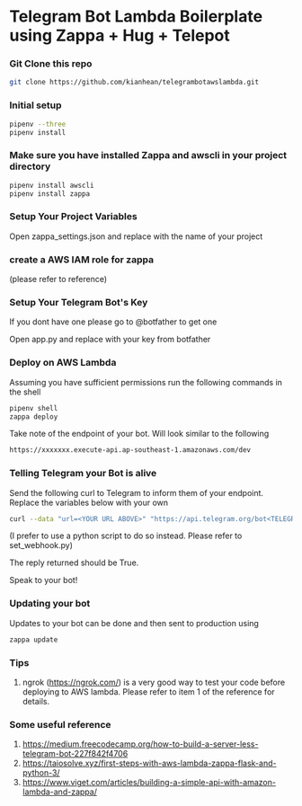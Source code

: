 
# Telegram Bot Lambda Boilerplate using Zappa + Hug + Telepot

### Git Clone this repo

```bash
git clone https://github.com/kianhean/telegrambotawslambda.git
```

### Initial setup

```bash
pipenv --three
pipenv install
```

### Make sure you have installed Zappa and awscli in your project directory
```bash
pipenv install awscli
pipenv install zappa
```

### Setup Your Project Variables

Open zappa_settings.json and replace <YOURNAME> with the name of your project

### create a AWS IAM role for zappa
(please refer to reference)

### Setup Your Telegram Bot's Key

If you dont have one please go to @botfather to get one

Open app.py and replace <TELEGRAMAPIKEY> with your key from botfather


### Deploy on AWS Lambda

Assuming you have sufficient permissions run the following commands in the shell

```bash
pipenv shell
zappa deploy
```

Take note of the endpoint of your bot. Will look similar to the following

```bash
https://xxxxxxx.execute-api.ap-southeast-1.amazonaws.com/dev
```

### Telling Telegram your Bot is alive

Send the following curl to Telegram to inform them of your endpoint. Replace the variables below with your own

```bash
curl --data "url=<YOUR URL ABOVE>" "https://api.telegram.org/bot<TELEGRAMAPIKEY>/setWebhook"
```
(I prefer to use a python script to do so instead. Please refer to set_webhook.py)

The reply returned should be True.

Speak to your bot!


### Updating your bot

Updates to your bot can be done and then sent to production using

```bash
zappa update
```

### Tips
1. ngrok (https://ngrok.com/) is a very good way to test your code before deploying to AWS lambda. Please refer to item 1 of the reference for details.

### Some useful reference
1.  https://medium.freecodecamp.org/how-to-build-a-server-less-telegram-bot-227f842f4706
2.  https://taiosolve.xyz/first-steps-with-aws-lambda-zappa-flask-and-python-3/
3. https://www.viget.com/articles/building-a-simple-api-with-amazon-lambda-and-zappa/
